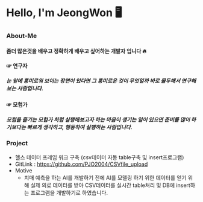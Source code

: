# Hello, I'm JeongWon 🖥

### About-Me
#### 좀더 많은것을 배우고 정확하게 배우고 싶어하는 개발자 입니다 🔥

#### ☞ 연구자
##### 눈 앞에 흥미로워 보이는 장면이 있다면 그 흥미로운 것이 무엇일까 바로 몰두해서 연구해 보는 사람입니다.

#### ☞ 모험가
##### 모험을 즐기는 모험가 처럼 실행해보고자 하는 마음이 생기는 일이 있으면 준비를 많이 하기보다는 빠르게 생각하고, 행동하여 실행하는 사람입니다.

### Project
- 헬스 데이터 프레임 워크 구축 (csv데이터 자동 table구축 및 insert프로그램)
- GitLink : https://github.com/PJO2004/CSVfile_upload
- Motive
  -   치매 예측을 하는 AI를 개발하기 전에 AI를 모델링 하기 위한 데이터를 얻기 위해 실제 의료 데이터를 받아 CSV데이터를 실시간 table처리 및 DB에 insert하는 프로그램을 개발하기로 하였습니다.
